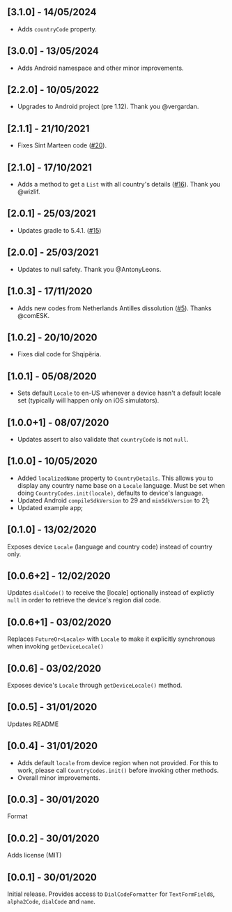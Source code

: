 ## [3.1.0] - 14/05/2024
* Adds `countryCode` property.

## [3.0.0] - 13/05/2024
* Adds Android namespace and other minor improvements.

## [2.2.0] - 10/05/2022

* Upgrades to Android project (pre 1.12). Thank you @vergardan.

## [2.1.1] - 21/10/2021

* Fixes Sint Marteen code ([#20](https://github.com/miguelpruivo/country_codes/issues/20)).

## [2.1.0] - 17/10/2021

* Adds a method to get a `List` with all country's details ([#16](https://github.com/miguelpruivo/country_codes/issues/16#issuecomment-945192260)). Thank you @wizlif.

## [2.0.1] - 25/03/2021

* Updates gradle to 5.4.1. ([#15](https://github.com/miguelpruivo/country_codes/issues/15))

## [2.0.0] - 25/03/2021

* Updates to null safety. Thank you @AntonyLeons.

## [1.0.3] - 17/11/2020

* Adds new codes from Netherlands Antilles dissolution ([#5](https://github.com/miguelpruivo/country_codes/issues/5)). Thanks @comESK.
## [1.0.2] - 20/10/2020

* Fixes dial code for Shqipëria.

## [1.0.1] - 05/08/2020

* Sets default `Locale` to en-US whenever a device hasn't a default locale set (typically will happen only on iOS simulators).

## [1.0.0+1] - 08/07/2020

* Updates assert to also validate that `countryCode` is not `null`.

## [1.0.0] - 10/05/2020

* Added `localizedName` property to `CountryDetails`. This allows you to display any country name base on a `Locale` language. Must be set when doing `CountryCodes.init(locale)`, defaults to device's language.
* Updated Android `compileSdkVersion` to 29 and `minSdkVersion` to 21;
* Updated example app;

## [0.1.0] - 13/02/2020

Exposes device `Locale` (language and country code) instead of country only.

## [0.0.6+2] - 12/02/2020

Updates `dialCode()` to receive the [locale] optionally instead of explictly `null` in order to retrieve the device's region dial code.

## [0.0.6+1] - 03/02/2020

Replaces `FutureOr<Locale>` with `Locale` to make it explicitly synchronous when invoking `getDeviceLocale()`

## [0.0.6] - 03/02/2020

Exposes device's `Locale` through `getDeviceLocale()` method.

## [0.0.5] - 31/01/2020

Updates README

## [0.0.4] - 31/01/2020

* Adds default `locale` from device region when not provided. For this to work, please call `CountryCodes.init()` before invoking other methods.
* Overall minor improvements.

## [0.0.3] - 30/01/2020

Format

## [0.0.2] - 30/01/2020

Adds license (MIT)

## [0.0.1] - 30/01/2020

Initial release. Provides access to `DialCodeFormatter` for `TextFormField`s, `alpha2Code`, `dialCode` and `name`.
